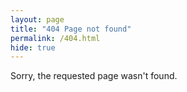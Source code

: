 ```yaml
---
layout: page
title: "404 Page not found"
permalink: /404.html
hide: true
---
```


Sorry, the requested page wasn't found.